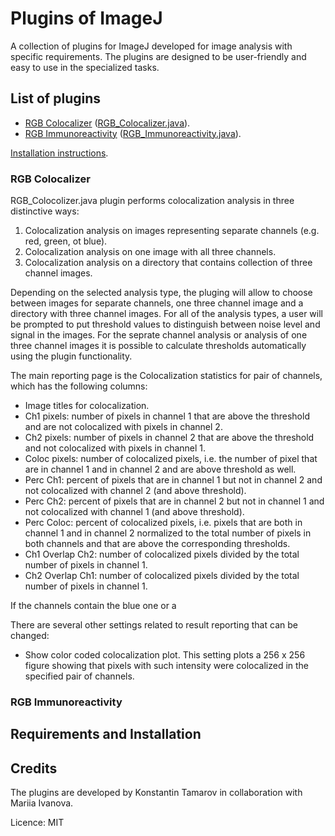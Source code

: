 # Plugins of ImageJ
A collection of plugins for ImageJ developed for image analysis with specific requirements. The plugins are designed to be user-friendly and easy to use in the specialized tasks.

## List of plugins

- [RGB Colocalizer](#rgb-colocalizer) ([RGB_Colocalizer.java](../blob/main/RGB_Colocalizer.java)).
- [RGB Immunoreactivity](#rgb-immunoreactivity) ([RGB_Immunoreactivity.java](../blob/main/RGB_Immunoreactivity.java)).

[Installation instructions](#requirements-and-installation).


### RGB Colocalizer

RGB_Colocolizer.java plugin performs colocalization analysis in three distinctive ways:
1. Colocalization analysis on images representing separate channels (e.g. red, green, ot blue).
2. Colocalization analysis on one image with all three channels.
3. Colocalization analysis on a directory that contains collection of three channel images.

Depending on the selected analysis type, the pluging will allow to choose between images for separate channels, one three channel image and a directory with three channel images. For all of the analysis types, a user will be prompted to put threshold values to distinguish between noise level and signal in the images. For the seprate channel analysis or analysis of one three channel images it is possible to calculate thresholds automatically using the plugin functionality.

The main reporting page is the Colocalization statistics for pair of channels, which has the following columns:
- Image titles for colocalization.
- Ch1 pixels: number of pixels in channel 1 that are above the threshold and are not colocalized with pixels in channel 2.
- Ch2 pixels: number of pixels in channel 2 that are above the threshold and not colocalized with pixels in channel 1.
- Coloc pixels: number of colocalized pixels, i.e. the number of pixel that are in channel 1 and in channel 2 and are above threshold as well.
- Perc Ch1: percent of pixels that are in channel 1 but not in channel 2 and not colocalized with channel 2 (and above threshold).
- Perc Ch2: percent of pixels that are in channel 2 but not in channel 1 and not colocalized with channel 1 (and above threshold).
- Perc Coloc: percent of colocalized pixels, i.e. pixels that are both in channel 1 and in channel 2 normalized to the total number of pixels in both channels and that are above the corresponding thresholds.
- Ch1 Overlap Ch2: number of colocalized pixels divided by the total number of pixels in channel 1.
- Ch2 Overlap Ch1: number of colocalized pixels divided by the total number of pixels in channel 1.

If the channels contain the blue one or a 

There are several other settings related to result reporting that can be changed:
- Show color coded colocalization plot. This setting plots a 256 x 256 figure showing that pixels with such intensity were colocalized in the specified pair of channels. 

### RGB Immunoreactivity

## Requirements and Installation

## Credits
The plugins are developed by Konstantin Tamarov in collaboration with Mariia Ivanova.

Licence: MIT


